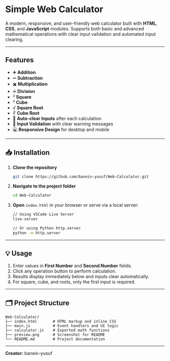 # Simple Web Calculator

A modern, responsive, and user-friendly web calculator built with **HTML**, **CSS**, and **JavaScript** modules. Supports both basic and advanced mathematical operations with clear input validation and automated input clearing.

---

## Features

* ➕ **Addition**
* ➖ **Subtraction**
* ✖️ **Multiplication**
* ➗ **Division**
* ² **Square**
* ³ **Cube**
* √ **Square Root**
* ∛ **Cube Root**
* 🧹 **Auto-clear Inputs** after each calculation
* 🎯 **Input Validation** with clear warning messages
* 💻 **Responsive Design** for desktop and mobile

---

## 📥 Installation

1. **Clone the repository**

   ```bash
   git clone https://github.com/banein-yusuf/Web-Calculator.git
   ```
2. **Navigate to the project folder**

   ```bash
   cd Web-Calculator
   ```
3. **Open** `index.html` in your browser or serve via a local server:

   ```bash
   // Using VSCode Live Server
   live-server

   // Or using Python http.server
   python -m http.server
   ```

---

## 💡 Usage

1. Enter values in **First Number** and **Second Number** fields.
2. Click any operation button to perform calculation.
3. Results display immediately below and inputs clear automatically.
4. For square, cube, and roots, only the first input is required.

---

## 🗂 Project Structure

```
Web-Calculator/
├── index.html       # HTML markup and inline CSS
├── main.js          # Event handlers and UI logic
├── calculator.js    # Exported math functions
├── preview.png      # Screenshot for README
└── README.md        # Project documentation
```

---

**Creator:** banein-yusuf
